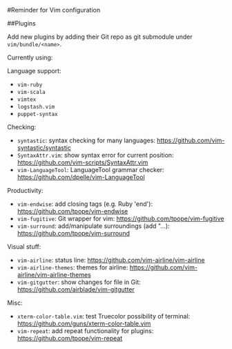 #Reminder for Vim configuration

##Plugins

Add new plugins by adding their Git repo as git submodule under `vim/bundle/<name>`.

Currently using:

Language support:
* `vim-ruby`
* `vim-scala`
* `vimtex`
* `logstash.vim`
* `puppet-syntax`

Checking:
* `syntastic`: syntax checking for many languages: https://github.com/vim-syntastic/syntastic
* `SyntaxAttr.vim`: show syntax error for current position: https://github.com/vim-scripts/SyntaxAttr.vim
* `vim-LanguageTool`: LanguageTool grammar checker: https://github.com/dpelle/vim-LanguageTool

Productivity:
* `vim-endwise`: add closing tags (e.g. Ruby 'end'): https://github.com/tpope/vim-endwise
* `vim-fugitive`: Git wrapper for vim: https://github.com/tpope/vim-fugitive
* `vim-surround`: add/manipulate surroundings (add "...): https://github.com/tpope/vim-surround

Visual stuff:
* `vim-airline`: status line: https://github.com/vim-airline/vim-airline
* `vim-airline-themes`: themes for airline: https://github.com/vim-airline/vim-airline-themes
* `vim-gitgutter`: show changes for file in Git: https://github.com/airblade/vim-gitgutter

Misc:
* `xterm-color-table.vim`: test Truecolor possibility of terminal: https://github.com/guns/xterm-color-table.vim
* `vim-repeat`: add repeat functionality for plugins: https://github.com/tpope/vim-repeat
